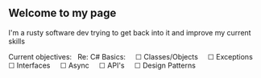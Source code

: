 ## Welcome to my page

I'm a rusty software dev trying to get back into it and improve my current skills

Current objectives: 
&nbsp; Re: C# Basics: 
&nbsp;  &nbsp;  ☐ Classes/Objects
&nbsp;  &nbsp;  ☐ Exceptions
&nbsp;  &nbsp;  ☐ Interfaces
&nbsp;  &nbsp;  ☐ Async 
&nbsp;  &nbsp;  ☐ API's
&nbsp;  &nbsp;  ☐ Design Patterns 
    
